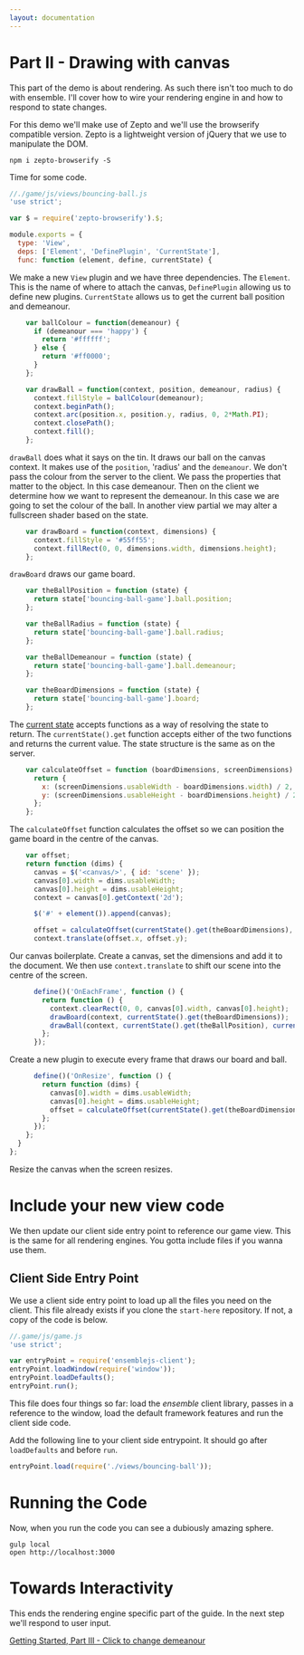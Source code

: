 ```yaml
---
layout: documentation
---
```


# Part II - Drawing with canvas

This part of the demo is about rendering. As such there isn't too much to do with ensemble. I'll cover how to wire your rendering engine in and how to respond to state changes.

For this demo we'll make use of Zepto and we'll use the browserify compatible version. Zepto is a lightweight version of jQuery that we use to manipulate the DOM.

~~~shell
npm i zepto-browserify -S
~~~

Time for some code.

~~~javascript
//./game/js/views/bouncing-ball.js
'use strict';

var $ = require('zepto-browserify').$;

module.exports = {
  type: 'View',
  deps: ['Element', 'DefinePlugin', 'CurrentState'],
  func: function (element, define, currentState) {
~~~

We make a new `View` plugin and we have three dependencies. The `Element`. This is the name of where to attach the canvas, `DefinePlugin` allowing us to define new plugins. `CurrentState` allows us to get the current ball position and demeanour.

~~~javascript
    var ballColour = function(demeanour) {
      if (demeanour === 'happy') {
        return '#ffffff';
      } else {
        return '#ff0000';
      }
    };

    var drawBall = function(context, position, demeanour, radius) {
      context.fillStyle = ballColour(demeanour);
      context.beginPath();
      context.arc(position.x, position.y, radius, 0, 2*Math.PI);
      context.closePath();
      context.fill();
    };
~~~

`drawBall` does what it says on the tin. It draws our ball on the canvas context. It makes use of the `position`, 'radius' and the `demeanour`. We don't pass the colour from the server to the client. We pass the properties that matter to the object. In this case demeanour. Then on the client we determine how we want to represent the demeanour. In this case we are going to set the colour of the ball. In another view partial we may alter a fullscreen shader based on the state.

~~~javascript
    var drawBoard = function(context, dimensions) {
      context.fillStyle = '#55ff55';
      context.fillRect(0, 0, dimensions.width, dimensions.height);
    };
~~~

`drawBoard` draws our game board.

~~~javascript
    var theBallPosition = function (state) {
      return state['bouncing-ball-game'].ball.position;
    };

    var theBallRadius = function (state) {
      return state['bouncing-ball-game'].ball.radius;
    };

    var theBallDemeanour = function (state) {
      return state['bouncing-ball-game'].ball.demeanour;
    };

    var theBoardDimensions = function (state) {
      return state['bouncing-ball-game'].board;
    };
~~~

The [current state](/website/docs/api/ensemblejs-client/latest/current-state.html) accepts functions as a way of resolving the state to return. The `currentState().get` function accepts either of the two functions and returns the current value. The state structure is the same as on the server.

~~~javascript
    var calculateOffset = function (boardDimensions, screenDimensions) {
      return {
        x: (screenDimensions.usableWidth - boardDimensions.width) / 2,
        y: (screenDimensions.usableHeight - boardDimensions.height) / 2
      };
    };
~~~

The `calculateOffset` function calculates the offset so we can position the game board in the centre of the canvas.

~~~javascript
    var offset;
    return function (dims) {
      canvas = $('<canvas/>', { id: 'scene' });
      canvas[0].width = dims.usableWidth;
      canvas[0].height = dims.usableHeight;
      context = canvas[0].getContext('2d');

      $('#' + element()).append(canvas);

      offset = calculateOffset(currentState().get(theBoardDimensions), dims);
      context.translate(offset.x, offset.y);
~~~

Our canvas boilerplate. Create a canvas, set the dimensions and add it to the document. We then use `context.translate` to shift our scene into the centre of the screen.

~~~javascript
      define()('OnEachFrame', function () {
        return function () {
          context.clearRect(0, 0, canvas[0].width, canvas[0].height);
          drawBoard(context, currentState().get(theBoardDimensions));
          drawBall(context, currentState().get(theBallPosition), currentState().get(theBallColour));
        };
      });
~~~

Create a new plugin to execute every frame that draws our board and ball.

~~~javascript
      define()('OnResize', function () {
        return function (dims) {
          canvas[0].width = dims.usableWidth;
          canvas[0].height = dims.usableHeight;
          offset = calculateOffset(currentState().get(theBoardDimensions), dims);
        };
      });
    };
  }
};
~~~

Resize the canvas when the screen resizes.

# Include your new view code
We then update our client side entry point to reference our game view. This is the same for all rendering engines. You gotta include files if you wanna use them.

## Client Side Entry Point

We use a client side entry point to load up all the files you need on the client. This file already exists if you clone the `start-here` repository. If not, a copy of the code is below.

~~~javascript
//.game/js/game.js
'use strict';

var entryPoint = require('ensemblejs-client');
entryPoint.loadWindow(require('window'));
entryPoint.loadDefaults();
entryPoint.run();
~~~

This file does four things so far: load the *ensemble* client library, passes in a reference to the window, load the default framework features and run the client side code.

Add the following line to your client side entrypoint. It should go after `loadDefaults` and before `run`.

~~~javascript
entryPoint.load(require('./views/bouncing-ball'));
~~~

# Running the Code
Now, when you run the code you can see a dubiously amazing sphere.

~~~shell
gulp local
open http://localhost:3000
~~~

# Towards Interactivity
This ends the rendering engine specific part of the guide. In the next step we'll respond to user input.

[Getting Started, Part III - Click to change demeanour](/website/docs/tutorials/getting-started-iii-click-to-change-demeanour.html)